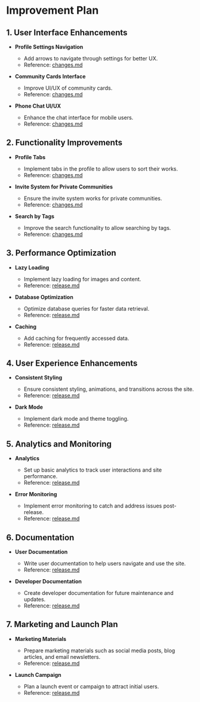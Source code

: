 # Improvement Plan

## 1. User Interface Enhancements
- **Profile Settings Navigation**
  - Add arrows to navigate through settings for better UX.
  - Reference: [changes.md](changes.md)

- **Community Cards Interface**
  - Improve UI/UX of community cards.
  - Reference: [changes.md](changes.md)

- **Phone Chat UI/UX**
  - Enhance the chat interface for mobile users.
  - Reference: [changes.md](changes.md)

## 2. Functionality Improvements
- **Profile Tabs**
  - Implement tabs in the profile to allow users to sort their works.
  - Reference: [changes.md](changes.md)

- **Invite System for Private Communities**
  - Ensure the invite system works for private communities.
  - Reference: [changes.md](changes.md)

- **Search by Tags**
  - Improve the search functionality to allow searching by tags.
  - Reference: [changes.md](changes.md)

## 3. Performance Optimization
- **Lazy Loading**
  - Implement lazy loading for images and content.
  - Reference: [release.md](release.md)

- **Database Optimization**
  - Optimize database queries for faster data retrieval.
  - Reference: [release.md](release.md)

- **Caching**
  - Add caching for frequently accessed data.
  - Reference: [release.md](release.md)

## 4. User Experience Enhancements
- **Consistent Styling**
  - Ensure consistent styling, animations, and transitions across the site.
  - Reference: [release.md](release.md)

- **Dark Mode**
  - Implement dark mode and theme toggling.
  - Reference: [release.md](release.md)

## 5. Analytics and Monitoring
- **Analytics**
  - Set up basic analytics to track user interactions and site performance.
  - Reference: [release.md](release.md)

- **Error Monitoring**
  - Implement error monitoring to catch and address issues post-release.
  - Reference: [release.md](release.md)

## 6. Documentation
- **User Documentation**
  - Write user documentation to help users navigate and use the site.
  - Reference: [release.md](release.md)

- **Developer Documentation**
  - Create developer documentation for future maintenance and updates.
  - Reference: [release.md](release.md)

## 7. Marketing and Launch Plan
- **Marketing Materials**
  - Prepare marketing materials such as social media posts, blog articles, and email newsletters.
  - Reference: [release.md](release.md)

- **Launch Campaign**
  - Plan a launch event or campaign to attract initial users.
  - Reference: [release.md](release.md)